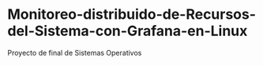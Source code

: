 # Monitoreo-distribuido-de-Recursos-del-Sistema-con-Grafana-en-Linux
Proyecto de final de Sistemas Operativos 
